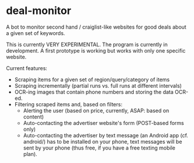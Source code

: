 deal-monitor
============

A bot to monitor second hand / craiglist-like websites for good deals about a given set of keywords.

This is currently VERY EXPERIMENTAL. The program is currently in development. A first prototype is working but works with only one specific website.

Current features:
- Scraping items for a given set of region/query/category of items
- Scraping incrementally (partial runs vs. full runs at different intervals)
- OCR-ing images that contain phone numbers and storing the data OCR-ed.
- Filtering scraped items and, based on filters:
    - Alerting the user (based on price, currently, ASAP: based on content)
    - Auto-contacting the advertiser website's form (POST-based forms only)
    - Auto-contacting the advertiser by text message (an Android app (cf. android/) has to be installed on your phone, text messages will be sent by your phone (thus free, if you have a free texting mobile plan).

